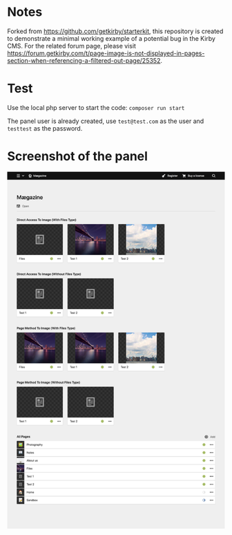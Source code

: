 # Notes

Forked from https://github.com/getkirby/starterkit, this repository is created to demonstrate a minimal working example of a potential bug in the Kirby CMS. For the related forum page, please visit https://forum.getkirby.com/t/page-image-is-not-displayed-in-pages-section-when-referencing-a-filtered-out-page/25352.

# Test

Use the local php server to start the code: `composer run start`

The panel user is already created, use `test@test.com` as the user and `testtest` as the password.

# Screenshot of the panel

![Screenshot](localhost_8000_panel_site.png)